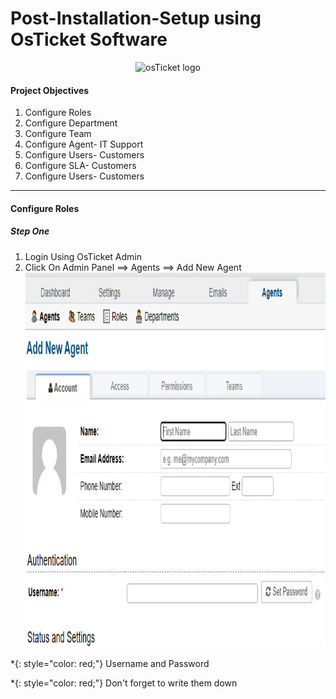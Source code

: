 # Post-Installation-Setup using OsTicket Software

<p align="center">
<img src="https://i.imgur.com/Clzj7Xs.png" alt="osTicket logo"/>
</p>

<h4>Project Objectives</h4>

<ol>
    <li>Configure Roles</li>
    <li>Configure Department</li>
    <li>Configure Team</li>
    <li>Configure Agent- IT Support </li>
    <li>Configure Users- Customers</li>
    <li>Configure SLA- Customers</li>
    <li>Configure Users- Customers</li>
</ol>
<hr>

<h4>Configure Roles</h4>

<h5>Step One</h5>

<ol>
    <li>Login Using OsTicket Admin</li>
    <li>Click On Admin Panel ==> Agents ==> Add New Agent</li>
   
   <img src="images/addnew_agent.png" alt="Add new agent image" width="650" height="600">

 

</ol>

*{: style="color: red;"} Username and Password

*{: style="color: red;"} Don't forget to write them down
